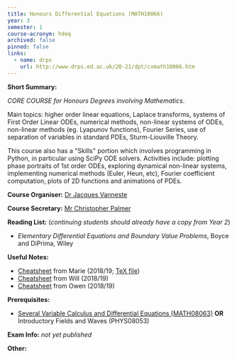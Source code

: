 ```yaml
---
title: Honours Differential Equations (MATH10066)
year: 3
semester: 1 
course-acronym: hdeq
archived: false
pinned: false
links:
  - name: drps
    url: http://www.drps.ed.ac.uk/20-21/dpt/cxmath10066.htm
---
```

**Short Summary:** 

*CORE COURSE for Honours Degrees involving Mathematics*. 

Main topics: higher order linear equations, Laplace transforms, systems of First Order Linear ODEs, numerical methods, non-linear systems of ODEs, non-linear methods (eg. Lyapunov functions), Fourier Series, use of separation of variables in standard PDEs, Sturm-Liouville Theory.

This course also has a "Skills" portion which involves programming in Python, in particular using SciPy ODE solvers. Activities include: plotting phase portraits of 1st order ODEs, exploring dynamical non-linear systems, implementing numerical methods (Euler, Heun, etc), Fourier coefficient computation, plots of 2D functions and animations of PDEs.

**Course Organiser:** [Dr Jacques Vanneste](<J.Vanneste@ed.ac.uk>) 

**Course Secretary:** [Mr Christopher Palmer](<chris.palmer@ed.ac.uk>) 

**Reading List:** (*continuing students should already have a copy from Year 2*)

- *Elementary Differential Equations and Boundary Value Problems*, Boyce
  and DiPrima, Wiley

**Useful Notes:**

- [Cheatsheet](resources/math3/hdeq/hdeq.pdf) from Marie (2018/19; [TeX file](<https://github.com/mariegold/cheatsheets/tree/master/HDEq>))
- [Cheatsheet](resources/math3/hdeq/DEs_Formula_Sheet.pdf) from Will (2018/19)
- [Cheatsheet](resources/math3/hdeq/Differential-Equations.pdf) from Owen (2018/19)

**Prerequisites:** 

- [Several Variable Calculus and Differential Equations (MATH08063)](/math2/#svcde) **OR** Introductory Fields and Waves (PHYS08053)

**Exam Info:** *not yet published*

**Other:**

